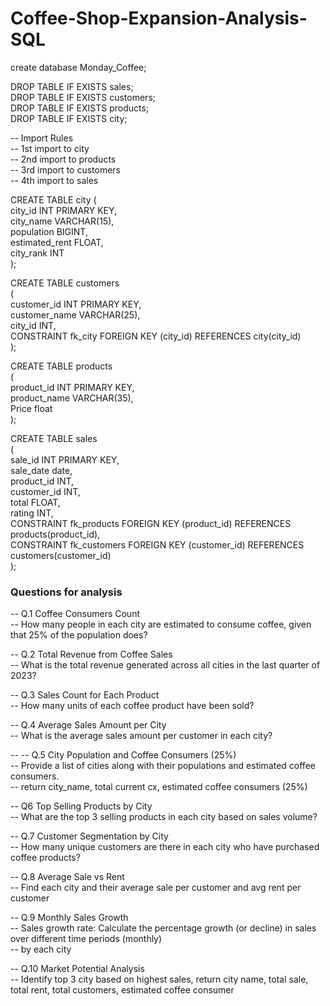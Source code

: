 # Coffee-Shop-Expansion-Analysis-SQL

create database Monday_Coffee;

DROP TABLE IF EXISTS sales;                         
DROP TABLE IF EXISTS customers;                     
DROP TABLE IF EXISTS products;                      
DROP TABLE IF EXISTS city;                       

-- Import Rules                            
-- 1st import to city                           
-- 2nd import to products                            
-- 3rd import to customers                       
-- 4th import to sales 

CREATE TABLE city
(                                
	city_id	INT PRIMARY KEY,                                     
	city_name VARCHAR(15),	                                       
	population	BIGINT,                                          
	estimated_rent	FLOAT,                                            
	city_rank INT                               
);                            

CREATE TABLE customers                                           
(                                    
	customer_id INT PRIMARY KEY,	                                    
	customer_name VARCHAR(25),	                              
	city_id INT,                                     
	CONSTRAINT fk_city FOREIGN KEY (city_id) REFERENCES city(city_id)                           
);                                    


CREATE TABLE products                                         
(                                        
	product_id	INT PRIMARY KEY,                                
	product_name VARCHAR(35),	                                     
	Price float                           
);                              


CREATE TABLE sales                                  
(                          
	sale_id	INT PRIMARY KEY,                                
	sale_date	date,                                
	product_id	INT,                             
	customer_id	INT,                                    
	total FLOAT,                                      
	rating INT,                             
	CONSTRAINT fk_products FOREIGN KEY (product_id) REFERENCES products(product_id),                                    
	CONSTRAINT fk_customers FOREIGN KEY (customer_id) REFERENCES customers(customer_id)                                         
);                      


### Questions for analysis
-- Q.1 Coffee Consumers Count                  
-- How many people in each city are estimated to consume coffee, given that 25% of the population does?                 

-- Q.2 Total Revenue from Coffee Sales                       
-- What is the total revenue generated across all cities in the last quarter of 2023?                                      

-- Q.3 Sales Count for Each Product                   
-- How many units of each coffee product have been sold?
 
-- Q.4 Average Sales Amount per City                 
-- What is the average sales amount per customer in each city?                       
 
-- -- Q.5 City Population and Coffee Consumers (25%)                
-- Provide a list of cities along with their populations and estimated coffee consumers.                     
-- return city_name, total current cx, estimated coffee consumers (25%)

 -- Q6 Top Selling Products by City                        
-- What are the top 3 selling products in each city based on sales volume?

-- Q.7 Customer Segmentation by City                     
-- How many unique customers are there in each city who have purchased coffee products?

-- Q.8 Average Sale vs Rent                                
-- Find each city and their average sale per customer and avg rent per customer

-- Q.9 Monthly Sales Growth                
-- Sales growth rate: Calculate the percentage growth (or decline) in sales over different time periods (monthly)                
-- by each city

-- Q.10 Market Potential Analysis                              
-- Identify top 3 city based on highest sales, return city name, total sale, total rent, total customers, estimated coffee consumer








